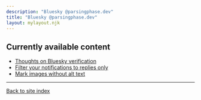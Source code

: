 ```yaml
---
description: "Bluesky @parsingphase.dev"
title: "Bluesky @parsingphase.dev"
layout: mylayout.njk
---
```


## Currently available content

- [Thoughts on Bluesky verification](verification)
- [Filter your notifications to replies only](https://gist.github.com/parsingphase/306ba57f8249012f0dd3fbf2e3358da2)
- [Mark images without alt text](https://gist.github.com/parsingphase/a7c5519fbbee8ff174a50e70b4f1b89a)

---

[Back to site index](..)